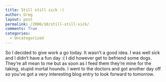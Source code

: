 ```yaml
---
title: Still still sick :(
author: Greg
layout: post
permalink: /2006/10/still-still-sick/
comments: True
categories:
  - Uncategorized
---
```

So I decided to give work a go today. It wasn’t a good idea. I was well sick and I didn’t have a fun day :( I did however get to befriend some dogs. They’re all mean to me but as soon as I feed them they’re mine for the taking, stupid mortal hounds. I went to the doctors and got another day off so you’ve got a very interesting blog entry to look forward to tomorrow.